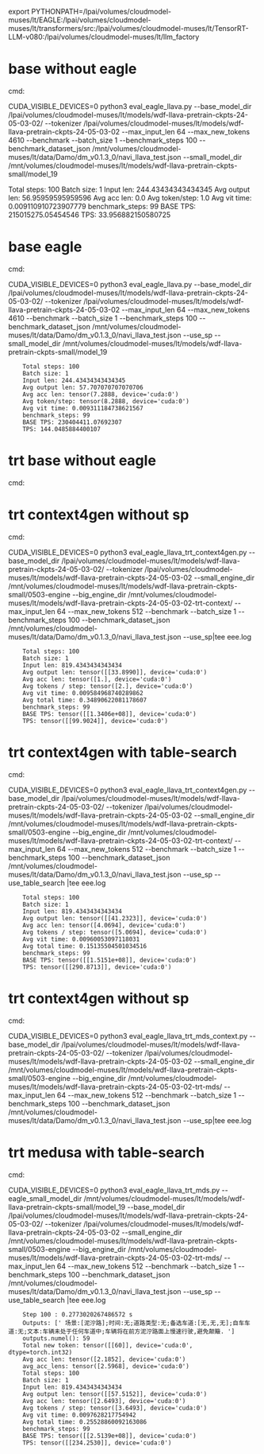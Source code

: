 export PYTHONPATH=/lpai/volumes/cloudmodel-muses/lt/EAGLE:/lpai/volumes/cloudmodel-muses/lt/transformers/src:/lpai/volumes/cloudmodel-muses/lt/TensorRT-LLM-v080:/lpai/volumes/cloudmodel-muses/lt/llm_factory

# base without eagle

cmd:

CUDA_VISIBLE_DEVICES=0 python3 eval_eagle_llava.py --base_model_dir /lpai/volumes/cloudmodel-muses/lt/models/wdf-llava-pretrain-ckpts-24-05-03-02/ --tokenizer /lpai/volumes/cloudmodel-muses/lt/models/wdf-llava-pretrain-ckpts-24-05-03-02 --max_input_len 64 --max_new_tokens 4610 --benchmark --batch_size 1 --benchmark_steps 100 --benchmark_dataset_json /mnt/volumes/cloudmodel-muses/lt/data/Damo/dm_v0.1.3_0/navi_llava_test.json --small_model_dir /mnt/volumes/cloudmodel-muses/lt/models/wdf-llava-pretrain-ckpts-small/model_19

Total steps: 100
Batch size: 1
Input len: 244.43434343434345
Avg output len: 56.95959595959596
Avg acc len: 0.0
Avg token/step: 1.0
Avg vit time: 0.009110910723907779
benchmark_steps: 99
BASE TPS: 215015275.05454546
TPS: 33.956882150580725

# base eagle

cmd:

CUDA_VISIBLE_DEVICES=0 python3 eval_eagle_llava.py --base_model_dir /lpai/volumes/cloudmodel-muses/lt/models/wdf-llava-pretrain-ckpts-24-05-03-02/ --tokenizer /lpai/volumes/cloudmodel-muses/lt/models/wdf-llava-pretrain-ckpts-24-05-03-02 --max_input_len 64 --max_new_tokens 4610 --benchmark --batch_size 1 --benchmark_steps 100 --benchmark_dataset_json /mnt/volumes/cloudmodel-muses/lt/data/Damo/dm_v0.1.3_0/navi_llava_test.json --use_sp --small_model_dir /mnt/volumes/cloudmodel-muses/lt/models/wdf-llava-pretrain-ckpts-small/model_19

		Total steps: 100
		Batch size: 1
		Input len: 244.43434343434345
		Avg output len: 57.707070707070706
		Avg acc len: tensor(7.2888, device='cuda:0')
		Avg token/step: tensor(8.2888, device='cuda:0')
		Avg vit time: 0.009311184738621567
		benchmark_steps: 99
		BASE TPS: 230404411.07692307
		TPS: 144.0485884400107

# trt base without eagle

cmd:




# trt context4gen without sp

cmd:

CUDA_VISIBLE_DEVICES=0 python3 eval_eagle_llava_trt_context4gen.py --base_model_dir /lpai/volumes/cloudmodel-muses/lt/models/wdf-llava-pretrain-ckpts-24-05-03-02/ --tokenizer /lpai/volumes/cloudmodel-muses/lt/models/wdf-llava-pretrain-ckpts-24-05-03-02 --small_engine_dir /mnt/volumes/cloudmodel-muses/lt/models/wdf-llava-pretrain-ckpts-small/0503-engine --big_engine_dir /mnt/volumes/cloudmodel-muses/lt/models/wdf-llava-pretrain-ckpts-24-05-03-02-trt-context/ --max_input_len 64 --max_new_tokens 512 --benchmark --batch_size 1 --benchmark_steps 100 --benchmark_dataset_json /mnt/volumes/cloudmodel-muses/lt/data/Damo/dm_v0.1.3_0/navi_llava_test.json --use_sp|tee eee.log

		Total steps: 100
		Batch size: 1
		Input len: 819.4343434343434
		Avg output len: tensor([[33.8990]], device='cuda:0')
		Avg acc len: tensor([1.], device='cuda:0')
		Avg tokens / step: tensor([2.], device='cuda:0')
		Avg vit time: 0.009584968740289862
		Avg total time: 0.34890622081178607
		benchmark_steps: 99
		BASE TPS: tensor([[1.3406e+08]], device='cuda:0')
		TPS: tensor([[99.9024]], device='cuda:0')


# trt context4gen with table-search

cmd:

CUDA_VISIBLE_DEVICES=0 python3 eval_eagle_llava_trt_context4gen.py --base_model_dir /lpai/volumes/cloudmodel-muses/lt/models/wdf-llava-pretrain-ckpts-24-05-03-02/ --tokenizer /lpai/volumes/cloudmodel-muses/lt/models/wdf-llava-pretrain-ckpts-24-05-03-02 --small_engine_dir /mnt/volumes/cloudmodel-muses/lt/models/wdf-llava-pretrain-ckpts-small/0503-engine --big_engine_dir /mnt/volumes/cloudmodel-muses/lt/models/wdf-llava-pretrain-ckpts-24-05-03-02-trt-context/ --max_input_len 64 --max_new_tokens 512 --benchmark --batch_size 1 --benchmark_steps 100 --benchmark_dataset_json /mnt/volumes/cloudmodel-muses/lt/data/Damo/dm_v0.1.3_0/navi_llava_test.json --use_sp --use_table_search |tee eee.log

		Total steps: 100
		Batch size: 1
		Input len: 819.4343434343434
		Avg output len: tensor([[41.2323]], device='cuda:0')
		Avg acc len: tensor([4.0694], device='cuda:0')
		Avg tokens / step: tensor([5.0694], device='cuda:0')
		Avg vit time: 0.00960053097118031
		Avg total time: 0.15135504501034516
		benchmark_steps: 99
		BASE TPS: tensor([[1.5151e+08]], device='cuda:0')
		TPS: tensor([[290.8713]], device='cuda:0')


# trt context4gen without sp

cmd:

CUDA_VISIBLE_DEVICES=0 python3 eval_eagle_llava_trt_mds_context.py --base_model_dir /lpai/volumes/cloudmodel-muses/lt/models/wdf-llava-pretrain-ckpts-24-05-03-02/ --tokenizer /lpai/volumes/cloudmodel-muses/lt/models/wdf-llava-pretrain-ckpts-24-05-03-02 --small_engine_dir /mnt/volumes/cloudmodel-muses/lt/models/wdf-llava-pretrain-ckpts-small/0503-engine --big_engine_dir /mnt/volumes/cloudmodel-muses/lt/models/wdf-llava-pretrain-ckpts-24-05-03-02-trt-mds/ --max_input_len 64 --max_new_tokens 512 --benchmark --batch_size 1 --benchmark_steps 100 --benchmark_dataset_json /mnt/volumes/cloudmodel-muses/lt/data/Damo/dm_v0.1.3_0/navi_llava_test.json --use_sp|tee eee.log


# trt medusa with table-search

cmd:

CUDA_VISIBLE_DEVICES=0 python3 eval_eagle_llava_trt_mds.py --eagle_small_model_dir /mnt/volumes/cloudmodel-muses/lt/models/wdf-llava-pretrain-ckpts-small/model_19 --base_model_dir /lpai/volumes/cloudmodel-muses/lt/models/wdf-llava-pretrain-ckpts-24-05-03-02/ --tokenizer /lpai/volumes/cloudmodel-muses/lt/models/wdf-llava-pretrain-ckpts-24-05-03-02 --small_engine_dir /mnt/volumes/cloudmodel-muses/lt/models/wdf-llava-pretrain-ckpts-small/0503-engine --big_engine_dir /mnt/volumes/cloudmodel-muses/lt/models/wdf-llava-pretrain-ckpts-24-05-03-02-trt-mds/ --max_input_len 64 --max_new_tokens 512 --benchmark --batch_size 1 --benchmark_steps 100 --benchmark_dataset_json /mnt/volumes/cloudmodel-muses/lt/data/Damo/dm_v0.1.3_0/navi_llava_test.json --use_sp --use_table_search |tee eee.log

		Step 100 : 0.2773020267486572 s
		Outputs: [' 场景:[泥泞路];时间:无;道路类型:无;备选车道:[无,无,无];自车车道:无;文本:车辆未处于任何车道中;车辆将在前方泥泞路面上慢速行驶,避免颠簸. ']
		outputs.numel(): 59
		Total new token: tensor([[60]], device='cuda:0', dtype=torch.int32)
		Avg acc len: tensor([2.1852], device='cuda:0')
		avg_acc_lens: tensor([2.5968], device='cuda:0')
		Total steps: 100
		Batch size: 1
		Input len: 819.4343434343434
		Avg output len: tensor([[57.5152]], device='cuda:0')
		Avg acc len: tensor([2.6493], device='cuda:0')
		Avg tokens / step: tensor([3.6493], device='cuda:0')
		Avg vit time: 0.0097628217754942
		Avg total time: 0.25528860092163086
		benchmark_steps: 99
		BASE TPS: tensor([[2.5139e+08]], device='cuda:0')
		TPS: tensor([[234.2530]], device='cuda:0')

